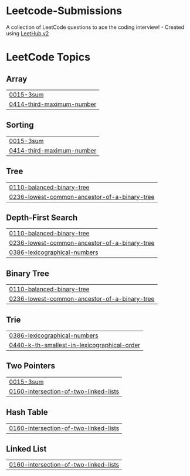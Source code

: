 # Leetcode-Submissions
A collection of LeetCode questions to ace the coding interview! - Created using [LeetHub v2](https://github.com/arunbhardwaj/LeetHub-2.0)

<!---LeetCode Topics Start-->
# LeetCode Topics
## Array
|  |
| ------- |
| [0015-3sum](https://github.com/Prince9g/Leetcode-Submissions/tree/master/0015-3sum) |
| [0414-third-maximum-number](https://github.com/Prince9g/Leetcode-Submissions/tree/master/0414-third-maximum-number) |
## Sorting
|  |
| ------- |
| [0015-3sum](https://github.com/Prince9g/Leetcode-Submissions/tree/master/0015-3sum) |
| [0414-third-maximum-number](https://github.com/Prince9g/Leetcode-Submissions/tree/master/0414-third-maximum-number) |
## Tree
|  |
| ------- |
| [0110-balanced-binary-tree](https://github.com/Prince9g/Leetcode-Submissions/tree/master/0110-balanced-binary-tree) |
| [0236-lowest-common-ancestor-of-a-binary-tree](https://github.com/Prince9g/Leetcode-Submissions/tree/master/0236-lowest-common-ancestor-of-a-binary-tree) |
## Depth-First Search
|  |
| ------- |
| [0110-balanced-binary-tree](https://github.com/Prince9g/Leetcode-Submissions/tree/master/0110-balanced-binary-tree) |
| [0236-lowest-common-ancestor-of-a-binary-tree](https://github.com/Prince9g/Leetcode-Submissions/tree/master/0236-lowest-common-ancestor-of-a-binary-tree) |
| [0386-lexicographical-numbers](https://github.com/Prince9g/Leetcode-Submissions/tree/master/0386-lexicographical-numbers) |
## Binary Tree
|  |
| ------- |
| [0110-balanced-binary-tree](https://github.com/Prince9g/Leetcode-Submissions/tree/master/0110-balanced-binary-tree) |
| [0236-lowest-common-ancestor-of-a-binary-tree](https://github.com/Prince9g/Leetcode-Submissions/tree/master/0236-lowest-common-ancestor-of-a-binary-tree) |
## Trie
|  |
| ------- |
| [0386-lexicographical-numbers](https://github.com/Prince9g/Leetcode-Submissions/tree/master/0386-lexicographical-numbers) |
| [0440-k-th-smallest-in-lexicographical-order](https://github.com/Prince9g/Leetcode-Submissions/tree/master/0440-k-th-smallest-in-lexicographical-order) |
## Two Pointers
|  |
| ------- |
| [0015-3sum](https://github.com/Prince9g/Leetcode-Submissions/tree/master/0015-3sum) |
| [0160-intersection-of-two-linked-lists](https://github.com/Prince9g/Leetcode-Submissions/tree/master/0160-intersection-of-two-linked-lists) |
## Hash Table
|  |
| ------- |
| [0160-intersection-of-two-linked-lists](https://github.com/Prince9g/Leetcode-Submissions/tree/master/0160-intersection-of-two-linked-lists) |
## Linked List
|  |
| ------- |
| [0160-intersection-of-two-linked-lists](https://github.com/Prince9g/Leetcode-Submissions/tree/master/0160-intersection-of-two-linked-lists) |
<!---LeetCode Topics End-->